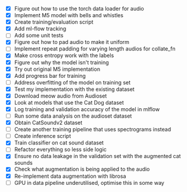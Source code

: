- [x] Figure out how to use the torch data loader for audio
- [x] Implement M5 model with bells and whistles
- [x] Create training/evaluation script
- [x] Add ml-flow tracking
- [ ] Add some unit tests
- [x] Figure out how to pad audio to make it uniform
- [ ] Implement repeat padding for varying length audios for collate_fn
- [x] Make cross entropy work with the labels
- [x] Figure out why the model isn't training
- [x] Try out original M5 implementation
- [x] Add progress bar for training
- [ ] Address overfitting of the model on training set
- [x] Test my implementation with the existing dataset
- [x] Download meow audio from Audioset
- [x] Look at models that use the Cat Dog dataset
- [x] Log training and validation accuracy of the model in mlflow
- [ ] Run some data analysis on the audioset dataset
- [x] Obtain CatSoundv2 dataset
- [ ] Create another training pipeline that uses spectrograms instead
- [ ] Create inference script
- [x] Train classifier on cat sound dataset
- [ ] Refactor everything so less side logic
- [x] Ensure no data leakage in the validation set with the augmented cat sounds
- [x] Check what augmentation is being applied to the audio
- [x] Re-implement data augmentation with librosa
- [ ] GPU in data pipeline underutilised, optimise this in some way
